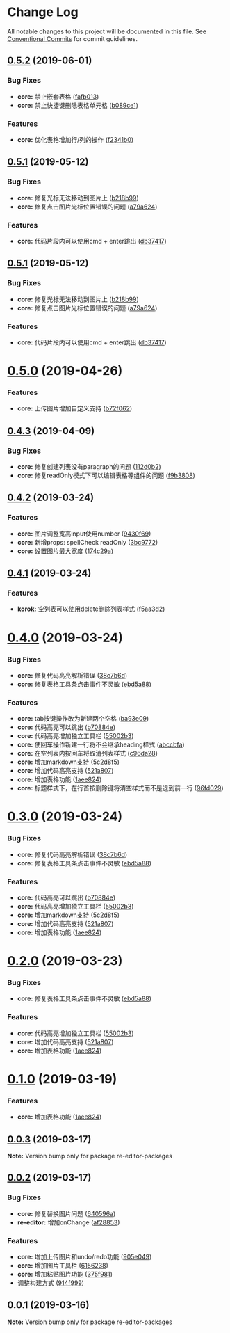 # Change Log

All notable changes to this project will be documented in this file.
See [Conventional Commits](https://conventionalcommits.org) for commit guidelines.

## [0.5.2](https://github.com/wowlusitong/re-editor/compare/v0.5.1...v0.5.2) (2019-06-01)


### Bug Fixes

* **core:** 禁止嵌套表格 ([fafb013](https://github.com/wowlusitong/re-editor/commit/fafb013))
* **core:** 禁止快捷键删除表格单元格 ([b089ce1](https://github.com/wowlusitong/re-editor/commit/b089ce1))


### Features

* **core:** 优化表格增加行/列的操作 ([f2341b0](https://github.com/wowlusitong/re-editor/commit/f2341b0))





## [0.5.1](https://github.com/wowlusitong/re-editor/compare/v0.5.0...v0.5.1) (2019-05-12)


### Bug Fixes

* **core:** 修复光标无法移动到图片上 ([b218b99](https://github.com/wowlusitong/re-editor/commit/b218b99))
* **core:** 修复点击图片光标位置错误的问题 ([a79a624](https://github.com/wowlusitong/re-editor/commit/a79a624))


### Features

* **core:** 代码片段内可以使用cmd + enter跳出 ([db37417](https://github.com/wowlusitong/re-editor/commit/db37417))





## [0.5.1](https://github.com/wowlusitong/re-editor/compare/v0.5.0...v0.5.1) (2019-05-12)


### Bug Fixes

* **core:** 修复光标无法移动到图片上 ([b218b99](https://github.com/wowlusitong/re-editor/commit/b218b99))
* **core:** 修复点击图片光标位置错误的问题 ([a79a624](https://github.com/wowlusitong/re-editor/commit/a79a624))


### Features

* **core:** 代码片段内可以使用cmd + enter跳出 ([db37417](https://github.com/wowlusitong/re-editor/commit/db37417))





# [0.5.0](https://github.com/wowlusitong/re-editor/compare/v0.4.3...v0.5.0) (2019-04-26)


### Features

* **core:** 上传图片增加自定义支持 ([b72f062](https://github.com/wowlusitong/re-editor/commit/b72f062))





## [0.4.3](https://github.com/wowlusitong/re-editor/compare/v0.4.2...v0.4.3) (2019-04-09)


### Bug Fixes

* **core:** 修复创建列表没有paragraph的问题 ([112d0b2](https://github.com/wowlusitong/re-editor/commit/112d0b2))
* **core:** 修复readOnly模式下可以编辑表格等组件的问题 ([f9b3808](https://github.com/wowlusitong/re-editor/commit/f9b3808))





## [0.4.2](https://github.com/wowlusitong/re-editor/compare/v0.4.1...v0.4.2) (2019-03-24)


### Features

* **core:** 图片调整宽高input使用number ([9430f69](https://github.com/wowlusitong/re-editor/commit/9430f69))
* **core:** 新增props: spellCheck readOnly ([3bc9772](https://github.com/wowlusitong/re-editor/commit/3bc9772))
* **core:** 设置图片最大宽度 ([174c29a](https://github.com/wowlusitong/re-editor/commit/174c29a))





## [0.4.1](https://github.com/wowlusitong/re-editor/compare/v0.4.0...v0.4.1) (2019-03-24)


### Features

* **korok:** 空列表可以使用delete删除列表样式 ([f5aa3d2](https://github.com/wowlusitong/re-editor/commit/f5aa3d2))





# [0.4.0](https://github.com/wowlusitong/re-editor/compare/v0.0.3...v0.4.0) (2019-03-24)


### Bug Fixes

* **core:** 修复代码高亮解析错误 ([38c7b6d](https://github.com/wowlusitong/re-editor/commit/38c7b6d))
* **core:** 修复表格工具条点击事件不灵敏 ([ebd5a88](https://github.com/wowlusitong/re-editor/commit/ebd5a88))


### Features

* **core:** tab按键操作改为新建两个空格 ([ba93e09](https://github.com/wowlusitong/re-editor/commit/ba93e09))
* **core:** 代码高亮可以跳出 ([b70884e](https://github.com/wowlusitong/re-editor/commit/b70884e))
* **core:** 代码高亮增加独立工具栏 ([55002b3](https://github.com/wowlusitong/re-editor/commit/55002b3))
* **core:** 使回车操作新建一行将不会继承heading样式 ([abccbfa](https://github.com/wowlusitong/re-editor/commit/abccbfa))
* **core:** 在空列表内按回车将取消列表样式 ([c96da28](https://github.com/wowlusitong/re-editor/commit/c96da28))
* **core:** 增加markdown支持 ([5c2d8f5](https://github.com/wowlusitong/re-editor/commit/5c2d8f5))
* **core:** 增加代码高亮支持 ([521a807](https://github.com/wowlusitong/re-editor/commit/521a807))
* **core:** 增加表格功能 ([1aee824](https://github.com/wowlusitong/re-editor/commit/1aee824))
* **core:** 标题样式下，在行首按删除键将清空样式而不是退到前一行 ([96fd029](https://github.com/wowlusitong/re-editor/commit/96fd029))





# [0.3.0](https://github.com/wowlusitong/re-editor/compare/v0.0.3...v0.3.0) (2019-03-24)


### Bug Fixes

* **core:** 修复代码高亮解析错误 ([38c7b6d](https://github.com/wowlusitong/re-editor/commit/38c7b6d))
* **core:** 修复表格工具条点击事件不灵敏 ([ebd5a88](https://github.com/wowlusitong/re-editor/commit/ebd5a88))


### Features

* **core:** 代码高亮可以跳出 ([b70884e](https://github.com/wowlusitong/re-editor/commit/b70884e))
* **core:** 代码高亮增加独立工具栏 ([55002b3](https://github.com/wowlusitong/re-editor/commit/55002b3))
* **core:** 增加markdown支持 ([5c2d8f5](https://github.com/wowlusitong/re-editor/commit/5c2d8f5))
* **core:** 增加代码高亮支持 ([521a807](https://github.com/wowlusitong/re-editor/commit/521a807))
* **core:** 增加表格功能 ([1aee824](https://github.com/wowlusitong/re-editor/commit/1aee824))





# [0.2.0](https://github.com/wowlusitong/re-editor/compare/v0.0.3...v0.2.0) (2019-03-23)


### Bug Fixes

* **core:** 修复表格工具条点击事件不灵敏 ([ebd5a88](https://github.com/wowlusitong/re-editor/commit/ebd5a88))


### Features

* **core:** 代码高亮增加独立工具栏 ([55002b3](https://github.com/wowlusitong/re-editor/commit/55002b3))
* **core:** 增加代码高亮支持 ([521a807](https://github.com/wowlusitong/re-editor/commit/521a807))
* **core:** 增加表格功能 ([1aee824](https://github.com/wowlusitong/re-editor/commit/1aee824))





# [0.1.0](https://github.com/wowlusitong/re-editor/compare/v0.0.3...v0.1.0) (2019-03-19)


### Features

* **core:** 增加表格功能 ([1aee824](https://github.com/wowlusitong/re-editor/commit/1aee824))





## [0.0.3](https://github.com/wowlusitong/re-editor/compare/v0.0.2...v0.0.3) (2019-03-17)

**Note:** Version bump only for package re-editor-packages





## [0.0.2](https://github.com/wowlusitong/re-editor/compare/v0.0.1...v0.0.2) (2019-03-17)


### Bug Fixes

* **core:** 修复替换图片问题 ([640596a](https://github.com/wowlusitong/re-editor/commit/640596a))
* **re-editor:** 增加onChange ([af28853](https://github.com/wowlusitong/re-editor/commit/af28853))


### Features

* **core:** 增加上传图片和undo/redo功能 ([905e049](https://github.com/wowlusitong/re-editor/commit/905e049))
* **core:** 增加图片工具栏 ([6156238](https://github.com/wowlusitong/re-editor/commit/6156238))
* **core:** 增加粘贴图片功能 ([375f981](https://github.com/wowlusitong/re-editor/commit/375f981))
* 调整构建方式 ([914f999](https://github.com/wowlusitong/re-editor/commit/914f999))





## 0.0.1 (2019-03-16)

**Note:** Version bump only for package re-editor-packages
